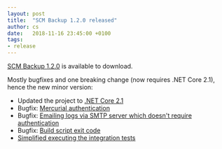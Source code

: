```yaml
---
layout: post
title:  "SCM Backup 1.2.0 released"
author: cs
date:   2018-11-16 23:45:00 +0100
tags:
- release
---
```


[SCM Backup 1.2.0](https://github.com/christianspecht/scm-backup/releases/tag/1.2.0) is available to download.

Mostly bugfixes and one breaking change (now requires .NET Core 2.1), hence the new minor version:

- Updated the project to [.NET Core 2.1](http://docs.scm-backup.org/en/latest/install/#system-requirements)
- Bugfix: [Mercurial authentication](https://github.com/christianspecht/scm-backup/issues/19)
- Bugfix: [Emailing logs via SMTP server which doesn't require authentication](https://github.com/christianspecht/scm-backup/issues/23)
- Bugfix: [Build script exit code](https://github.com/christianspecht/scm-backup/issues/24)
- [Simplified executing the integration tests](https://github.com/christianspecht/scm-backup/issues/14)
